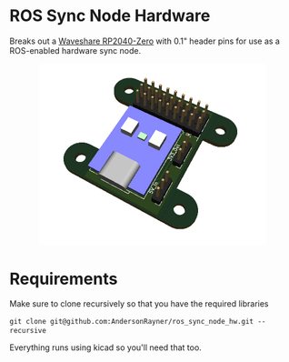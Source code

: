 # ROS Sync Node Hardware

Breaks out a [Waveshare RP2040-Zero](https://www.waveshare.com/rp2040-zero.htm) with 0.1" header pins for use as a ROS-enabled hardware sync node.

<p align="center">
  <img src="images/featured.png" width="400" >
</p>

# Requirements
Make sure to clone recursively so that you have the required libraries

```
git clone git@github.com:AndersonRayner/ros_sync_node_hw.git --recursive
```

Everything runs using kicad so you'll need that too.

